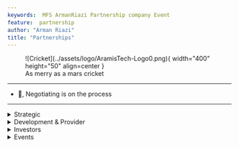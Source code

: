 ```yaml
---
keywords:  MFS ArmanRiazi Partnership company Event
feature:  partnership
author: "Arman Riazi"
title: "Partnerships"
---
```


<figure markdown>
![Cricket](../assets/logo/AramisTech-Logo0.png){ width="400" height="50" align=center }
<figcaption>As merry as a mars cricket</figcaption>
</figure>

---

- 💬, Negotiating is on the process
  
---

<details>
  <summary>Strategic</summary>
<div class="row">
 <div class="column">
    <img src="https://avatars.githubusercontent.com/u/14176906?s=200&v=4" width="100" height="150"  alt="parity.io" class="center"/><blockquote>Parity.💬</blockquote>
    </div>
    <div class="column">
        <img src="https://avatars.githubusercontent.com/u/87804347?s=200&v=4" alt="unique.network" width="100" height="150"  class="center"/><blockquote>Unique Network.💬</blockquote>
    </div>
    <div class="column">
        <img src="https://aramis-tech.github.io/assets/add-image.png" alt="Add yourself here" width="100" height="150"  class="center"/>
    </div>
</div>
</details>
<details>
  <summary>Development & Provider</summary>
<div class="row">
    <div class="column">
        <img src="https://aramis-tech.github.io/assets/partnerships/crypton_studio.JPG"  width="100" height="150"  class="center"/><blockquote>Crypton.Studio.💬</blockquote>
    </div>
    <div class="column">
        <img src="https://aramis-tech.github.io/assets/add-image.png" alt="Add yourself here" width="100" height="150"  class="center"/>
    </div>
    <div class="column">
        <img src="https://aramis-tech.github.io/assets/add-image.png" alt="Add yourself here" width="100" height="150"  class="center"/>
    </div>
</div>
</details>
<details>
  <summary>Investors</summary>
<div class="row">
 <div class="column">
    <div class="column">
        <img src="https://aramis-tech.github.io/assets/partnerships/al-dahiya.JPG"  width="100" height="150"  class="center" /><blockquote>Al-Dahiya.💬</blockquote>
    </div>
    <div class="column">
        <img src="https://aramis-tech.github.io/assets/add-image.png" alt="Add yourself here" width="100" height="150"  class="center"/>
    </div>
    <div class="column">
        <img src="https://aramis-tech.github.io/assets/add-image.png" alt="Add yourself here" width="100" height="150"  class="center"/>
    </div>
</div>
</details>
<details>
  <summary>Events</summary>
<div class="row">
 <div class="column">
    <img src="https://aramis-tech.github.io/assets/WikiExpo-lg.JPG" width="100" height="150"  alt="AramisTech in the WIKI EXPO.Nov 16th, 2023." class="center"/><blockquote>WiKiExpo</blockquote>
    </div>
    <div class="column">
        <img src="https://aramis-tech.github.io/assets/add-image.png" alt="Add yourself here" width="100" height="150"  class="center"/>
    </div>
    <div class="column">
        <img src="https://aramis-tech.github.io/assets/add-image.png" alt="Add yourself here" width="100" height="150"  class="center"/>
    </div>
</div>
</details>